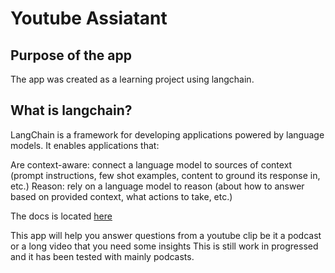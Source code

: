 # Youtube Assiatant 

## Purpose of the app

The app was created as a learning project using langchain. 

## What is langchain? 

LangChain is a framework for developing applications powered by language models. It enables applications that:

Are context-aware: connect a language model to sources of context (prompt instructions, few shot examples, content to ground its response in, etc.)
Reason: rely on a language model to reason (about how to answer based on provided context, what actions to take, etc.)

The docs is located [here](https://python.langchain.com/docs/get_started)

This app will help you answer questions from a youtube clip be it a podcast or a long video that you need some insights
This is still work in progressed and it has been tested with mainly podcasts. 
